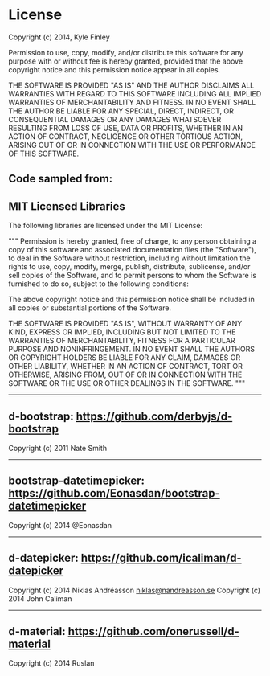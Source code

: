 # License

Copyright (c) 2014, Kyle Finley

Permission to use, copy, modify, and/or distribute this software for any purpose with or without fee is hereby granted, provided that the above copyright notice and this permission notice appear in all copies.

THE SOFTWARE IS PROVIDED "AS IS" AND THE AUTHOR DISCLAIMS ALL WARRANTIES WITH REGARD TO THIS SOFTWARE INCLUDING ALL IMPLIED WARRANTIES OF MERCHANTABILITY AND FITNESS. IN NO EVENT SHALL THE AUTHOR BE LIABLE FOR ANY SPECIAL, DIRECT, INDIRECT, OR CONSEQUENTIAL DAMAGES OR ANY DAMAGES WHATSOEVER RESULTING FROM LOSS OF USE, DATA OR PROFITS, WHETHER IN AN ACTION OF CONTRACT, NEGLIGENCE OR OTHER TORTIOUS ACTION, ARISING OUT OF OR IN CONNECTION WITH THE USE OR PERFORMANCE OF THIS SOFTWARE.


Code sampled from:
---

## MIT Licensed Libraries

The following libraries are licensed under the MIT License:

"""
Permission is hereby granted, free of charge, to any person obtaining a copy of this software and associated documentation files (the "Software"), to deal in the Software without restriction, including without limitation the rights to use, copy, modify, merge, publish, distribute, sublicense, and/or sell copies of the Software, and to permit persons to whom the Software is furnished to do so, subject to the following conditions:

The above copyright notice and this permission notice shall be included in all copies or substantial portions of the Software.

THE SOFTWARE IS PROVIDED "AS IS", WITHOUT WARRANTY OF ANY KIND, EXPRESS OR IMPLIED, INCLUDING BUT NOT LIMITED TO THE WARRANTIES OF MERCHANTABILITY, FITNESS FOR A PARTICULAR PURPOSE AND NONINFRINGEMENT. IN NO EVENT SHALL THE AUTHORS OR COPYRIGHT HOLDERS BE LIABLE FOR ANY CLAIM, DAMAGES OR OTHER LIABILITY, WHETHER IN AN ACTION OF CONTRACT, TORT OR OTHERWISE, ARISING FROM, OUT OF OR IN CONNECTION WITH THE SOFTWARE OR THE USE OR OTHER DEALINGS IN THE SOFTWARE.
"""

----------
d-bootstrap: https://github.com/derbyjs/d-bootstrap
----------

Copyright (c) 2011 Nate Smith


----------
bootstrap-datetimepicker: https://github.com/Eonasdan/bootstrap-datetimepicker
----------

Copyright (c) 2014 @Eonasdan


----------
d-datepicker: https://github.com/icaliman/d-datepicker
----------

Copyright (c) 2014 Niklas Andréasson <niklas@nandreasson.se>
Copyright (c) 2014 John Caliman


----------
d-material: https://github.com/onerussell/d-material
----------

Copyright (c) 2014 Ruslan
